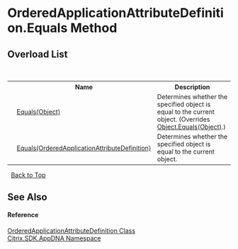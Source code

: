 # OrderedApplicationAttributeDefinition.Equals Method 
 


## Overload List
&nbsp;<table><tr><th></th><th>Name</th><th>Description</th></tr><tr><td>![Public method](media/pubmethod.gif "Public method")</td><td><a href="M_Citrix_SDK_AppDNA_OrderedApplicationAttributeDefinition_Equals_1">Equals(Object)</a></td><td>
Determines whether the specified object is equal to the current object.
 (Overrides <a href="http://msdn2.microsoft.com/en-us/library/bsc2ak47" target="_blank">Object.Equals(Object)</a>.)</td></tr><tr><td>![Public method](media/pubmethod.gif "Public method")</td><td><a href="M_Citrix_SDK_AppDNA_OrderedApplicationAttributeDefinition_Equals">Equals(OrderedApplicationAttributeDefinition)</a></td><td>
Determines whether the specified object is equal to the current object.</td></tr></table>&nbsp;
<a href="#orderedapplicationattributedefinition.equals-method">Back to Top</a>

## See Also


#### Reference
<a href="T_Citrix_SDK_AppDNA_OrderedApplicationAttributeDefinition">OrderedApplicationAttributeDefinition Class</a><br /><a href="N_Citrix_SDK_AppDNA">Citrix.SDK.AppDNA Namespace</a><br />